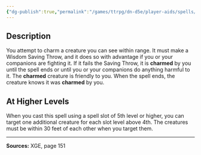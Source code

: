 ```yaml
---
{"dg-publish":true,"permalink":"/games/ttrpg/dn-d5e/player-aids/spells/level-4/charm-monster/","tags":["TTRPG/DND/5e","verbal","somatic","Spell"],"noteIcon":""}
---
```



## Description
You attempt to charm a creature you can see within range.
It must make a Wisdom Saving Throw, and it does so with advantage if you or your companions are fighting it.
If it fails the Saving Throw, it is **charmed** by you until the spell ends or until you or your companions do anything harmful to it.
The **charmed** creature is friendly to you.
When the spell ends, the creature knows it was **charmed** by you.

## At Higher Levels
When you cast this spell using a spell slot of 5th level or higher, you can target one additional creature for each slot level above 4th.
The creatures must be within 30 feet of each other when you target them.

---

**Sources:** XGE, page 151
